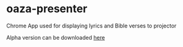 # oaza-presenter
Chrome App used for displaying lyrics and Bible verses to projector

Alpha version can be downloaded [here](https://chrome.google.com/webstore/detail/oáza-presenter-alpha/hakjalfpjmbpddgpedafccogpommmahc)
